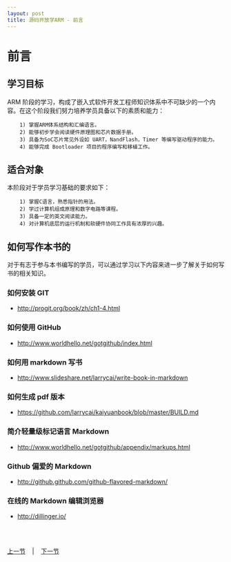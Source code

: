 ```yaml
---
layout: post
title: 源码开放学ARM - 前言
---
```


# 前言 
## 学习目标 
ARM 阶段的学习，构成了嵌入式软件开发工程师知识体系中不可缺少的一个内容。在这个阶段我们努力培养学员具备以下的素质和能力：  

        1) 掌握ARM体系结构和汇编语言。
        2) 能够初步学会阅读硬件原理图和芯片数据手册。
        3) 具备为SoC芯片常见外设如 UART，NandFlash，Timer 等编写驱动程序的能力。
        4) 能够完成 Bootloader 项目的程序编写和移植工作。
        
## 适合对象 
本阶段对于学员学习基础的要求如下：  

        1) 掌握C语言，熟悉指针的用法。
        2) 学过计算机组成原理和数字电路等课程。
        3) 具备一定的英文阅读能力。
        4) 对计算机底层的运行机制和软硬件协同工作具有浓厚的兴趣。


## 如何写作本书的 
对于有志于参与本书编写的学员，可以通过学习以下内容来进一步了解关于如何写书的相关知识。

### 如何安装 GIT  
- <http://progit.org/book/zh/ch1-4.html>

### 如何使用 GitHub  
- <http://www.worldhello.net/gotgithub/index.html>

### 如何用 markdown 写书  
- <http://www.slideshare.net/larrycai/write-book-in-markdown>

### 如何生成 pdf 版本  
- <https://github.com/larrycai/kaiyuanbook/blob/master/BUILD.md>

### 简介轻量级标记语言 Markdown  
- <http://www.worldhello.net/gotgithub/appendix/markups.html>

### Github 偏爱的 Markdown  
- <http://github.github.com/github-flavored-markdown/>

### 在线的 Markdown 编辑浏览器  
- <http://dillinger.io/>



<br> <br> 
<div> <a href="../index.html">上一节</a> &nbsp;&nbsp; | &nbsp;&nbsp; <a href="chp1-1.html">下一节</a> </div> <br> <br>
